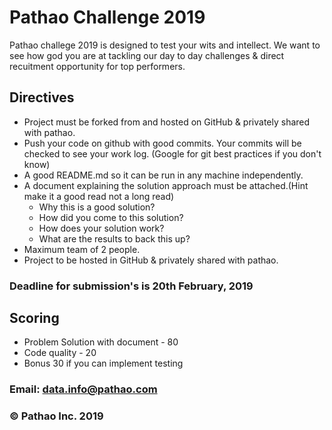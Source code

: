 # Pathao Challenge 2019

Pathao challege 2019 is designed to test your wits and intellect. We want to see how god you are at tackling our day to day challenges & direct recuitment opportunity for top performers.

## Directives
- Project must be forked from and hosted on GitHub & privately shared with pathao.
- Push your code on github with good commits. Your commits will be checked to see your work log. (Google for git best practices if you don't know)
- A good README.md so it can be run in any machine independently.
- A document explaining the solution approach must be attached.(Hint make it a good read not a long read)
    - Why this is a good solution?
    - How did you come to this solution?
    - How does your solution work?
    - What are the results to back this up?
- Maximum team of 2 people.
- Project to be hosted in GitHub & privately shared with pathao.
### Deadline for submission's is 20th February, 2019
## Scoring
- Problem Solution with document - 80
- Code quality - 20
- Bonus 30 if you can implement testing

### Email: data.info@pathao.com

### © Pathao Inc. 2019
